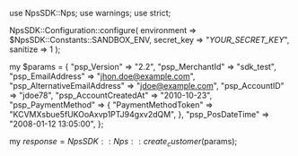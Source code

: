 use NpsSDK::Nps;
use warnings;
use strict;

NpsSDK::Configuration::configure( 
    environment => $NpsSDK::Constants::SANDBOX_ENV,
    secret_key => "_YOUR_SECRET_KEY_",
    sanitize => 1 
    );

my $params = {
    "psp_Version" => "2.2",
    "psp_MerchantId" => "sdk_test",
    "psp_EmailAddress" => "jhon.doe@example.com",
    "psp_AlternativeEmailAddress" => "jdoe@example.com",
    "psp_AccountID" => "jdoe78",
    "psp_AccountCreatedAt" => "2010-10-23",
    "psp_PaymentMethod" => {
        "PaymentMethodToken" => "KCVMXsbue5fUKOoAxvp1PTJ94gxv2dQM",
    },
    "psp_PosDateTime" => "2008-01-12 13:05:00",
};

my $response = NpsSDK::Nps::create_customer($params);